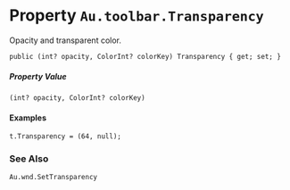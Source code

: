 # Property `Au.toolbar.Transparency`

Opacity and transparent color.

```
public (int? opacity, ColorInt? colorKey) Transparency { get; set; }
```

##### Property Value

`(int? opacity, ColorInt? colorKey)`

#### Examples

```
t.Transparency = (64, null);
```

### See Also

`Au.wnd.SetTransparency`